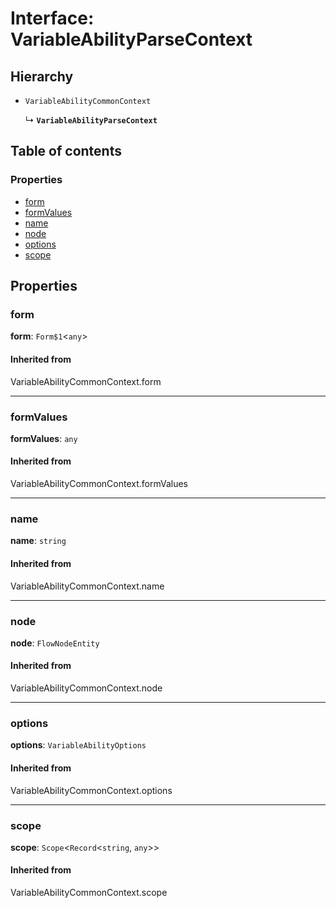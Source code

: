 # Interface: VariableAbilityParseContext

## Hierarchy

* `VariableAbilityCommonContext`

  ↳ **`VariableAbilityParseContext`**

## Table of contents

### Properties

* [form](/auto-docs/node-variable-plugin/interfaces/VariableAbilityParseContext.md#form)
* [formValues](/auto-docs/node-variable-plugin/interfaces/VariableAbilityParseContext.md#formvalues)
* [name](/auto-docs/node-variable-plugin/interfaces/VariableAbilityParseContext.md#name)
* [node](/auto-docs/node-variable-plugin/interfaces/VariableAbilityParseContext.md#node)
* [options](/auto-docs/node-variable-plugin/interfaces/VariableAbilityParseContext.md#options)
* [scope](/auto-docs/node-variable-plugin/interfaces/VariableAbilityParseContext.md#scope)

## Properties

### form

**form**: `Form$1`<`any`>

#### Inherited from

VariableAbilityCommonContext.form

***

### formValues

**formValues**: `any`

#### Inherited from

VariableAbilityCommonContext.formValues

***

### name

**name**: `string`

#### Inherited from

VariableAbilityCommonContext.name

***

### node

**node**: `FlowNodeEntity`

#### Inherited from

VariableAbilityCommonContext.node

***

### options

**options**: `VariableAbilityOptions`

#### Inherited from

VariableAbilityCommonContext.options

***

### scope

**scope**: `Scope`<`Record`<`string`, `any`>>

#### Inherited from

VariableAbilityCommonContext.scope
